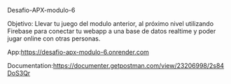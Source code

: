 Desafio-APX-modulo-6

Objetivo: Llevar tu juego del modulo anterior, al próximo nivel utilizando Firebase para conectar tu webapp a una base de datos realtime y poder jugar online con otras personas.

App:https://desafio-apx-modulo-6.onrender.com

Documentation:https://documenter.getpostman.com/view/23206998/2s84DoS3Qr